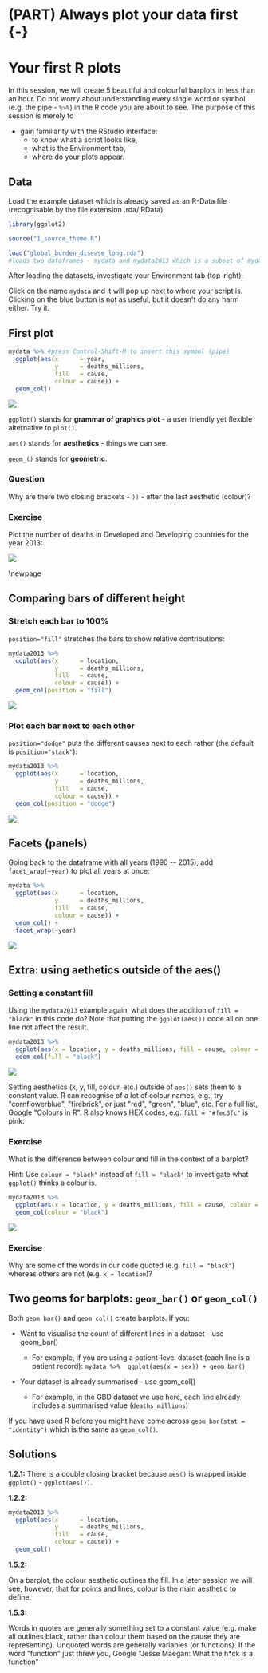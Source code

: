 # (PART) Always plot your data first {-}
# Your first R plots



In this session, we will create 5 beautiful and colourful barplots in less than an hour. Do not worry about understanding every single word or symbol (e.g. the pipe - `%>%`) in the R code you are about to see. The purpose of this session is merely to

* gain familiarity with the RStudio interface:
    + to know what a script looks like,
    + what is the Environment tab,
    + where do your plots appear.

## Data

Load the example dataset which is already saved as an R-Data file (recognisable by the file extension .rda/.RData):


```r
library(ggplot2)

source("1_source_theme.R")

load("global_burden_disease_long.rda")
#loads two dataframes - mydata and mydata2013 which is a subset of mydata
```

After loading the datasets, investigate your Environment tab (top-right):


Click on the name `mydata` and it will pop up next to where your script is. Clicking on the blue button is not as useful, but it doesn't do any harm either. Try it.

## First plot




```r
mydata %>% #press Control-Shift-M to insert this symbol (pipe)
  ggplot(aes(x      = year,
             y      = deaths_millions,
             fill   = cause,
             colour = cause)) +
  geom_col()
```

![](01_first_interaction_files/figure-epub3/unnamed-chunk-2-1.png)<!-- -->


`ggplot()` stands for **grammar of graphics plot** - a user friendly yet flexible alternative to `plot()`.

`aes()` stands for **aesthetics** - things we can see.

`geom_()` stands for **geometric**.

### Question

Why are there two closing brackets - `))` - after the last aesthetic (colour)?


### Exercise 

Plot the number of deaths in Developed and Developing countries for the year 2013:

![](01_first_interaction_files/figure-epub3/unnamed-chunk-3-1.png)<!-- -->


\newpage

## Comparing bars of different height

### Stretch each bar to 100%


`position="fill"` stretches the bars to show relative contributions:


```r
mydata2013 %>% 
  ggplot(aes(x      = location,
             y      = deaths_millions,
             fill   = cause,
             colour = cause)) +
  geom_col(position = "fill")
```

![](01_first_interaction_files/figure-epub3/unnamed-chunk-4-1.png)<!-- -->


### Plot each bar next to each other

`position="dodge"` puts the different causes next to each rather (the default is `position="stack"`):


```r
mydata2013 %>% 
  ggplot(aes(x      = location,
             y      = deaths_millions,
             fill   = cause,
             colour = cause)) +
  geom_col(position = "dodge")
```

![](01_first_interaction_files/figure-epub3/unnamed-chunk-5-1.png)<!-- -->


## Facets (panels)

Going back to the dataframe with all years (1990 -- 2015), add `facet_wrap(~year)` to plot all years at once:



```r
mydata %>% 
  ggplot(aes(x      = location,
             y      = deaths_millions,
             fill   = cause,
             colour = cause)) +
  geom_col() +
  facet_wrap(~year)
```

![](01_first_interaction_files/figure-epub3/unnamed-chunk-6-1.png)<!-- -->


## Extra: using aethetics outside of the aes()

### Setting a constant fill

Using the `mydata2013` example again, what does the addition of `fill = "black"` in this code do? Note that putting the `ggplot(aes())` code all on one line not affect the result.


```r
mydata2013 %>% 
  ggplot(aes(x = location, y = deaths_millions, fill = cause, colour = cause)) +
  geom_col(fill = "black")
```

![](01_first_interaction_files/figure-epub3/unnamed-chunk-7-1.png)<!-- -->

Setting aesthetics (x, y, fill, colour, etc.) outside of `aes()` sets them to a constant value. R can recognise of a lot of colour names, e.g., try "cornflowerblue", "firebrick", or just "red", "green", "blue", etc. For a full list, Google "Colours in R". R also knows HEX codes, e.g. `fill = "#fec3fc"` is pink.


### Exercise

What is the difference between colour and fill in the context of a barplot?

Hint: Use `colour = "black"` instead of `fill = "black"` to investigate what `ggplot()` thinks a colour is. 


```r
mydata2013 %>% 
  ggplot(aes(x = location, y = deaths_millions, fill = cause, colour = cause))+
  geom_col(colour = "black")
```

![](01_first_interaction_files/figure-epub3/unnamed-chunk-8-1.png)<!-- -->

### Exercise

Why are some of the words in our code quoted (e.g. `fill = "black"`) whereas others are not (e.g. `x = location`)?

## Two geoms for barplots: `geom_bar()` or `geom_col()`

Both `geom_bar()` and `geom_col()` create barplots. If you:

* Want to visualise the count of different lines in a dataset - use geom_bar()
    + For example, if you are using a patient-level dataset (each line is a patient record):
    `mydata %>% 
     ggplot(aes(x = sex)) +
     geom_bar()`
  
* Your dataset is already summarised - use geom_col()
    + For example, in the GBD dataset we use here, each line already includes a summarised value (`deaths_millions`)

If you have used R before you might have come across `geom_bar(stat = "identity")` which is the same as `geom_col()`.


## Solutions

**1.2.1:**
There is a double closing bracket because `aes()` is wrapped inside `ggplot()` - `ggplot(aes())`.


**1.2.2:**

```r
mydata2013 %>% 
  ggplot(aes(x      = location,
             y      = deaths_millions,
             fill   = cause,
             colour = cause)) +
  geom_col()
```


**1.5.2:**

On a barplot, the colour aesthetic outlines the fill. In a later session we will see, however, that for points and lines, colour is the main aesthetic to define.

**1.5.3:**

Words in quotes are generally something set to a constant value (e.g. make all outlines black, rather than colour them based on the cause they are representing). Unquoted words are generally variables (or functions). If the word "function" just threw you, Google "Jesse Maegan: What the h*ck is a function"

